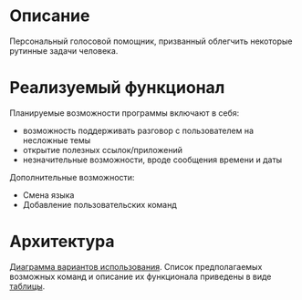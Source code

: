 # Описание
Персональный голосовой помощник, призванный облегчить некоторые рутинные задачи человека.

# Реализуемый функционал
Планируемые возможности программы включают в себя:
- возможность поддерживать разговор с пользователем на несложные темы
- открытие полезных ссылок/приложений
- незначительные возможности, вроде сообщения времени и даты

Дополнительные возможности:
* Смена языка
* Добавление пользовательских команд

# Архитектура
[Диаграмма вариантов использования](https://github.com/Tukk0/Python2024/blob/documentation/docs/Use-case%20diagram.png).
Список предполагаемых возможных команд и описание их функционала приведены в виде [таблицы](https://github.com/Tukk0/Python2024/blob/documentation/docs/Commands_table.png).
